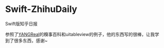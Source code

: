 Swift-ZhihuDaily
================

Swift版知乎日报

参照了[YANGReal](https://github.com/YANGReal)的糗事百科和uitableview的例子，他的东西写的很棒，让我学到了很多东西，感谢~


